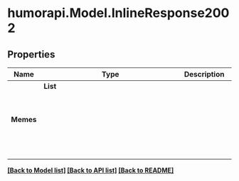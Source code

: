 # humorapi.Model.InlineResponse2002
## Properties

Name | Type | Description | Notes
------------ | ------------- | ------------- | -------------
**Memes** | **List<Object>** |  | 

[[Back to Model list]](../README.md#documentation-for-models) [[Back to API list]](../README.md#documentation-for-api-endpoints) [[Back to README]](../README.md)


